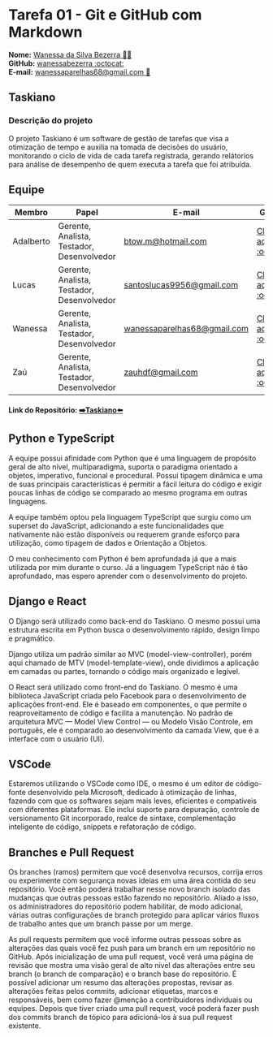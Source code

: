 # Tarefa 01 - Git e GitHub com Markdown

**Nome:** [Wanessa da Silva Bezerra :woman_technologist:](http://lattes.cnpq.br/4286250622494169)  
**GitHub:** [wanessabezerra :octocat:](https://github.com/wanessabezerra)  
**E-mail:** [wanessaparelhas68@gmail.com :email:](http://wanessaparelhas68@gmail.com)

## Taskiano

### Descrição do projeto

O projeto Taskiano é um software de gestão de tarefas que visa a otimização de tempo e auxilia na tomada de decisões do usuário, monitorando o ciclo de vida de cada tarefa registrada, gerando relátorios para análise de desempenho de quem executa a tarefa que foi atribuída.

## Equipe

| Membro    | Papel                                      | E-mail                      | GitHub                                                     |
| --------- | ------------------------------------------ | --------------------------- | ---------------------------------------------------------- |
| Adalberto | Gerente, Analista, Testador, Desenvolvedor | btow.m@hotmail.com          | [Clique aqui :octocat:](https://github.com/batbeto)        |
| Lucas     | Gerente, Analista, Testador, Desenvolvedor | santoslucas9956@gmail.com   | [Clique aqui :octocat:](https://github.com/LucasSilva01)   |
| Wanessa   | Gerente, Analista, Testador, Desenvolvedor | wanessaparelhas68@gmail.com | [Clique aqui :octocat:](https://github.com/wanessabezerra) |
| Zaú       | Gerente, Analista, Testador, Desenvolvedor | zauhdf@gmail.com            | [Clique aqui :octocat:](https://github.com/ZauJulio)       |

#### Link do Repositório: [➡️Taskiano⬅️](https://github.com/wanessabezerra/Taskiano)

## Python e TypeScript

A equipe possui afinidade com Python que é uma linguagem de propósito geral de alto nível, multiparadigma, suporta o paradigma orientado a objetos, imperativo, funcional e procedural. Possui tipagem dinâmica e uma de suas principais características é permitir a fácil leitura do código e exigir poucas linhas de código se comparado ao mesmo programa em outras linguagens.

A equipe também optou pela linguagem TypeScript que surgiu como um superset do JavaScript, adicionando a este funcionalidades que nativamente não estão disponíveis ou requerem grande esforço para utilização, como tipagem de dados e Orientação a Objetos.

O meu conhecimento com Python é bem aprofundada já que a mais utilizada por mim durante o curso. Já a linguagem TypeScript não é tão aprofundado, mas espero aprender com o desenvolvimento do projeto.

## Django e React

 O Django será utilizado como back-end do Taskiano. O mesmo possui uma estrutura escrita em Python busca o desenvolvimento rápido, design limpo e pragmático.

Django utiliza um padrão similar ao MVC (model-view-controller), porém aqui chamado de MTV (model-template-view), onde dividimos a aplicação em camadas ou partes, tornando o código mais organizado e legível.

O React será utilizado como front-end do Taskiano. O mesmo é uma biblioteca JavaScript criada pelo Facebook para o desenvolvimento de aplicações front-end. Ele é baseado em componentes, o que permite o reaproveitamento de código e facilita a manutenção. No padrão de arquitetura MVC — Model View Control — ou Modelo Visão Controle, em português, ele é comparado ao desenvolvimento da camada View, que é a interface com o usuário (UI).

## VSCode

Estaremos utilizando o VSCode como IDE, o mesmo é um editor de código-fonte desenvolvido pela Microsoft, dedicado à otimização de linhas, fazendo com que os softwares sejam mais leves, eficientes e compatíveis com diferentes plataformas.
Ele inclui suporte para depuração, controle de versionamento Git incorporado, realce de sintaxe, complementação inteligente de código, snippets e refatoração de código.

## Branches e Pull Request

Os branches (ramos) permitem que você desenvolva recursos, corrija erros ou experimente com segurança novas ideias em uma área contida do seu repositório. Você então poderá trabalhar nesse novo branch isolado das mudanças que outras pessoas estão fazendo no repositório. Aliado a isso, os administradores do repositório podem habilitar, de modo adicional, várias outras configurações de branch protegido para aplicar vários fluxos de trabalho antes que um branch passe por um merge.

As pull requests permitem que você informe outras pessoas sobre as alterações das quais você fez push para um branch em um repositório no GitHub. Após inicialização de uma pull request, você verá uma página de revisão que mostra uma visão geral de alto nível das alterações entre seu branch (o branch de comparação) e o branch base do repositório. É possível adicionar um resumo das alterações propostas, revisar as alterações feitas pelos commits, adicionar etiquetas, marcos e responsáveis, bem como fazer @menção a contribuidores individuais ou equipes. Depois que tiver criado uma pull request, você poderá fazer push dos commits branch de tópico para adicioná-los à sua pull request existente.

